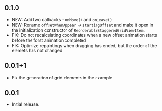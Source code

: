 ## 0.1.0

* NEW: Add two callbacks - ```onMove()``` and ```onLeave()```
* NEW: Rename ```offsetWhenAppear``` -> ```startingOffset``` and make it open in the initialization constructor of ```ReorderableStaggeredGridViewItem```.
* FIX: Do not recalculating coordinates when a new offset animation starts before the forst animation completed
* FIX: Optimize repaintings when dragging has ended, but the order of the elemets has not changed

## 0.0.1+1

* Fix the generation of grid elements in the example.

## 0.0.1

* Initial release.
